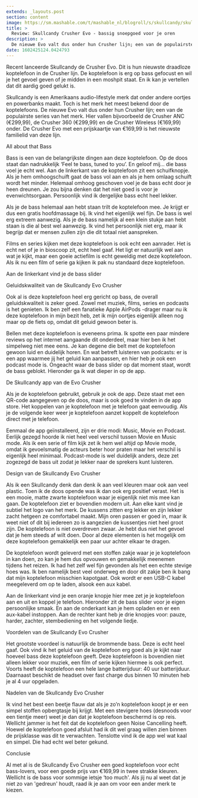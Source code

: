 ```yaml
--- 
extends: _layouts.post 
section: content 
image: https://sm.mashable.com/t/mashable_nl/blogroll/s/skullcandy/skullcandy-crusher-evo-review-like-a-subwoofer-for-your-head_23d8.1200.jpg 
title: > 
  Review: Skullcandy Crusher Evo - bassig snoepgoed voor je oren 
description: > 
  De nieuwe Evo valt dus onder hun Crusher lijn; een van de populairste series van het merk.Als je de volgende keer weer je koptelefoon aanzet koppelt de koptelefoon direct met je telefoon.Design van de Skullcandy Evo CrusherAls ik een Skullcandy denk dan denk ik aan veel kleuren maar ook aan veel plastic.Aan de linkerkant vind je een oranje knopje hier mee zet je je koptelefoon aan en uit en koppel je telefoon.Met een stevigere hoes (desnoods voor een tientje meer) weet je dan dat je koptelefoon beschermd is op reis. 
date: 1602425124.0424793 
--- 
```

Recent lanceerde Skullcandy de Crusher Evo. Dit is hun nieuwste draadloze koptelefoon in de Crusher lijn. De koptelefoon is erg op bass gefocust en wil je het gevoel geven of je midden in een moshpit staat. En ik kan je vertellen dat dit aardig goed gelukt is.

Skullcandy is een Amerikaans audio-lifestyle merk dat onder andere oortjes en powerbanks maakt. Toch is het merk het meest bekend door de koptelefoons. De nieuwe Evo valt dus onder hun Crusher lijn; een van de populairste series van het merk. Hier vallen bijvoorbeeld de Crusher ANC (€299,99), de Crusher 360 (€299,99) en de Crusher Wireless (€169,99) onder. De Crusher Evo met een prijskaartje van €169,99 is het nieuwste familielid van deze lijn.

All about that Bass

Bass is een van de belangrijkste dingen aan deze koptelefoon. Op de doos staat dan nadrukkelijk ‘Feel te bass, tuned to you’. En geloof mij... die bass voel je echt wel. Aan de linkerkant van de koptelefoon zit een schuifknopje. Als je hem omhoogschuift gaat de bass vol aan en als je hem omlaag schuift wordt het minder. Helemaal omhoog geschoven voel je de bass echt door je heen dreunen. Je zou bijna denken dat het niet goed is voor je evenwichtsorgaan. Persoonlijk vind ik dergelijke bass echt heel lekker.

Als je de bass helemaal aan hebt staan trilt de koptelefoon mee. Je krijgt er dus een gratis hoofdmassage bij. Ik vind het eigenlijk wel fijn. De bass is wel erg extreem aanwezig. Als je de bass namelijk al een klein stukje aan hebt staan is die al best wel aanwezig. Ik vind het persoonlijk niet erg, maar ik begrijp dat er mensen zullen zijn die dit totaal niet aanspreken.

Films en series kijken met deze koptelefoon is ook echt een aanrader. Het is echt net of je in bioscoop zit, echt heel gaaf. Het ligt er natuurlijk wel aan wat je kijkt, maar een goeie actiefilm is echt geweldig met deze koptelefoon. Als ik nu een film of serie ga kijken ik pak nu standaard deze koptelefoon.

Aan de linkerkant vind je de bass slider

Geluidskwaliteit van de Skullcandy Evo Crusher

Ook al is deze koptelefoon heel erg gericht op bass, de overall geluidskwaliteit is zeker goed. Zowel met muziek, films, series en podcasts is het genieten. Ik ben zelf een fanatieke Apple AirPods -drager maar nu ik deze koptelefoon in mijn bezit heb, zet ik mijn oortjes eigenlijk alleen nog maar op de fiets op, omdat dit geluid gewoon beter is.

Bellen met deze koptelefoon is eveneens prima. Ik spotte een paar mindere reviews op het internet aangaande dit onderdeel, maar hier ben ik het simpelweg niet mee eens. Je kan degene die belt met de koptelefoon gewoon luid en duidelijk horen. En wat betreft luisteren van podcasts: er is een app waarmee jij het geluid kan aanpassen, en hier heb je ook een podcast mode is. Ongeacht waar de bass slider op dat moment staat, wordt de bass geblokt. Hieronder ga ik wat dieper in op de app.

De Skullcandy app van de Evo Crusher

Als je de koptelefoon gebruikt, gebruik je ook de app. Deze staat met een QR-code aangegeven op de doos, maar is ook goed te vinden in de app store. Het koppelen van je koptelefoon met je telefoon gaat eenvoudig. Als je de volgende keer weer je koptelefoon aanzet koppelt de koptelefoon direct met je telefoon.

Eenmaal de app geïnstalleerd, zijn er drie modi: Music, Movie en Podcast. Eerlijk gezegd hoorde ik niet heel veel verschil tussen Movie en Music mode. Als ik een serie of film kijk zet ik hem wel altijd op Movie mode, omdat ik gevoelsmatig de acteurs beter hoor praten maar het verschil is eigenlijk heel minimaal. Podcast-mode is wel duidelijk anders, deze zet zogezegd de bass uit zodat je lekker naar de sprekers kunt luisteren.

Design van de Skullcandy Evo Crusher

Als ik een Skullcandy denk dan denk ik aan veel kleuren maar ook aan veel plastic. Toen ik de doos opende was ik dan ook erg positief verast. Het is een mooie, matte zwarte koptelefoon waar je eigenlijk niet mis mee kan gaan. De koptelefoon ziet er bovendien modern uit. Aan elke kant vind je subtiel het logo van het merk. De kussens zitten erg lekker en zijn lekker zacht hetgeen ze comfortabel maakt. Mijn oren passen er goed in, maar ik weet niet of dit bij iedereen zo is aangezien de kussentjes niet heel groot zijn. De koptelefoon is niet overdreven zwaar. Je hebt dus niet het gevoel dat je hem steeds af wilt doen. Door al deze elementen is het mogelijk om deze koptelefoon gemakkelijk een paar uur achter elkaar te dragen.

De koptelefoon wordt geleverd met een stoffen zakje waar je je koptelefoon in kan doen, zo kan je hem dus opvouwen en gemakkelijk meenemen tijdens het reizen. Ik had het zelf wel fijn gevonden als het een echte stevige hoes was. Ik ben namelijk best veel onderweg en door dit zakje ben ik bang dat mijn koptelefoon misschien kapotgaat. Ook wordt er een USB-C kabel meegeleverd om op te laden, alsook een aux kabel.

Aan de linkerkant vind je een oranje knopje hier mee zet je je koptelefoon aan en uit en koppel je telefoon. Hieronder zit de bass slider voor je eigen persoonlijke smaak. En aan de onderkant kan je hem opladen en er een aux-kabel instoppen. Aan de rechter kant heb je drie knopjes voor: pauze, harder, zachter, stembediening en het volgende liedje.

Voordelen van de Skullcandy Evo Crusher

Het grootste voordeel is natuurlijk de brommende bass. Deze is echt heel gaaf. Ook vind ik het geluid van de koptelefoon erg goed als je kijkt naar hoeveel bass deze koptelefoon geeft. Deze koptelefoon is bovendien niet alleen lekker voor muziek, een film of serie kijken hiermee is ook perfect. Voorts heeft de koptelefoon een hele lange batterijduur: 40 uur batterijduur. Daarnaast beschikt de headset over fast charge dus binnen 10 minuten heb je al 4 uur opgeladen.

Nadelen van de Skullcandy Evo Crusher

Ik vind het best een beetje flauw dat als je zo’n koptelefoon koopt je er een simpel stoffen opbergtasje bij krijgt. Met een stevigere hoes (desnoods voor een tientje meer) weet je dan dat je koptelefoon beschermd is op reis. Wellicht jammer is het feit dat de koptelefoon geen Noise Cancelling heeft. Hoewel de koptelefoon goed afsluit had ik dit wel graag willen zien binnen de prijsklasse was dit te verwachten. Tenslotte vind ik de app wel wat kaal en simpel. Die had echt wel beter gekund.

Conclusie

Al met al is de Skullcandy Evo Crusher een goed koptelefoon voor echt bass-lovers, voor een goede prijs van €169,99 in twee strakke kleuren. Wellicht is de bass voor sommige ietsje ‘too much'. AIs jij nu al weet dat je niet zo van 'gedreun' houdt, raad ik je aan om voor een ander merk te kiezen.